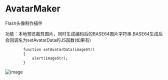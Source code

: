 # AvatarMaker
Flash头像制作插件


功能：本地预览裁剪图片，同时生成编码后的BASE64图片字符串.BASE64生成后会回调名为setAvatarData的JS函数(如果有)

            function setAvatarData(imageStr)
            {
                alert(imageStr);
            }

![image](https://github.com/luojianghong/AvatarMaker/blob/master/preivew.png?raw=true)
